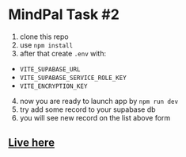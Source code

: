 # MindPal Task #2

1. clone this repo
2. use `npm install`
3. after that create `.env` with:

- `VITE_SUPABASE_URL`
- `VITE_SUPABASE_SERVICE_ROLE_KEY`
- `VITE_ENCRYPTION_KEY`

4. now you are ready to launch app by `npm run dev`
5. try add some record to your supabase db
6. you will see new record on the list above form

## [Live here](https://mindpaltask.vercel.app/)
